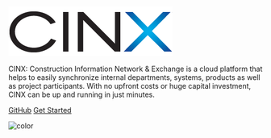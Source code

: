 
![logo](assets/images/logo.png)

CINX: Construction Information Network & Exchange is a cloud platform that helps to easily synchronize internal departments, systems, products as well as project participants. 
With no upfront costs or huge capital investment, CINX can be up and running in just minutes.

<div class="buttons">
  <a href="https://github.com/bratkoceri/cinxjs/" target="_blank"><span>GitHub</span></a>
  <a href="#/README"><span>Get Started</span></a>
</div>

![color](#ffffff)

